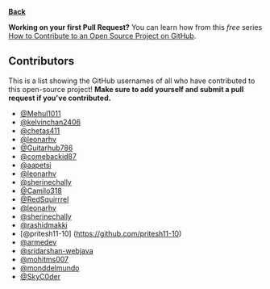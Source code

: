 **[Back](/README.md/)**

**Working on your first Pull Request?** You can learn how from this _free_ series [How to Contribute to an Open Source Project on GitHub](https://egghead.io/series/how-to-contribute-to-an-open-source-project-on-github).

## Contributors

This is a list showing the GitHub usernames of all who have contributed to this open-source project! **Make sure to add yourself and submit a pull request if you've contributed.**

- [@Mehul1011](https://github.com/mehul1011)
- [@kelvinchan2406](https://github.com/kelvinchan2406)
- [@chetas411](https://github.com/chetas411)
- [@leonarhv](https://github.com/leonarhv)
- [@Guitarhub786](https://github.com/guitarhub786)
- [@comebackid87](https://github.com/comebackid87)
- [@aapetsi](https://github.com/aapetsi)
- [@leonarhv](https://github.com/leonarhv)
- [@sherinechally](https://github.com/sherinechally)
- [@Camilo318](https://github.com/Camilo318)
- [@RedSquirrrel](https://github.com/RedSquirrrel)
- [@leonarhv](https://github.com/leonarhv)
- [@sherinechally](https://github.com/sherinechally)
- [@rashidmakki](https://github.com/rashidmakki)
- [@pritesh11-10] (https://github.com/pritesh11-10)
- [@armedev](https://github.com/armedev)
- [@sridarshan-webjava](https://github.com/sridarshan-webjava)
- [@mohitms007](https://github.com/mohitms007)
- [@monddelmundo](https://github.com/monddelmundo)
- [@SkyC0der](https://github.com/SkyC0der)